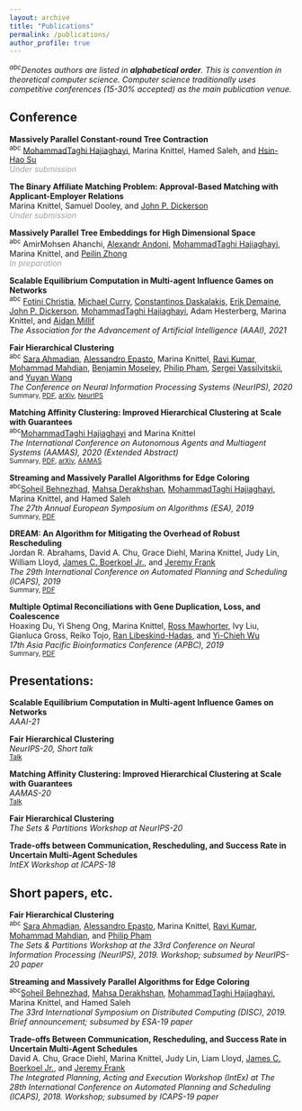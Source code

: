 ```yaml
---
layout: archive
title: "Publications"
permalink: /publications/
author_profile: true
---
```

*<sup>abc</sup>Denotes authors are listed in **alphabetical order**. This is convention in theoretical computer science.
Computer science traditionally uses competitive conferences (15-30% accepted) as the main publication venue.*

## Conference
**Massively Parallel Constant-round Tree Contraction**<br/>
<sup>abc</sup> [MohammadTaghi Hajiaghayi](https://www.cs.umd.edu/~hajiagha/), Marina Knittel, Hamed Saleh, and [Hsin-Hao Su](https://sites.google.com/site/distributedhsinhao/)<br/>
<span style="color:#A0A0A0">*Under submission*</span>

**The Binary Affiliate Matching Problem: Approval-Based Matching with Applicant-Employer Relations**<br/>
Marina Knittel, Samuel Dooley, and [John P. Dickerson](http://jpdickerson.com/)<br/>
<span style="color:#A0A0A0">*Under submission*</span> 

**Massively Parallel Tree Embeddings for High Dimensional Space**<br/>
<sup>abc</sup> AmirMohsen Ahanchi, [Alexandr Andoni](http://www.cs.columbia.edu/~andoni/), [MohammadTaghi Hajiaghayi](https://www.cs.umd.edu/~hajiagha/), Marina Knittel, and [Peilin Zhong](http://www.cs.columbia.edu/~peilin/)<br/>
<span style="color:#A0A0A0">*In preparation*</span> 


**Scalable Equilibrium Computation in Multi-agent Influence Games on Networks**<br/>
<sup>abc</sup> [Fotini Christia](http://fotini.mit.edu/), [Michael Curry](http://www.cs.umd.edu/~curry/), [Constantinos Daskalakis](http://people.csail.mit.edu/costis/), [Erik Demaine](http://erikdemaine.org/), [John P. Dickerson](http://jpdickerson.com/), [MohammadTaghi Hajiaghayi](https://www.cs.umd.edu/~hajiagha/), Adam Hesterberg, Marina Knittel, and [Aidan Millif](https://www.aidanmilliff.com/)<br/>
*The Association for the Advancement of Artificial Intelligence (AAAI), 2021*<br/>
<span style="font-size:0px;line-height:0px;" ><a class="sumToggle" style="margin=0"><small>Summary</small></a>, <small>[PDF](https://mknittel.github.io/files/Christia_et_al_AAAI_2021.pdf)</small>
<div class="summary" style="margin=0"></div></span>
<script>
    document .querySelector(".sumToggle") .addEventListener("click", toggleText);
    function toggleText() {
        var x = document.querySelector(".summary");
        if (x.innerHTML === "") {
            x.innerHTML = "<small>Testinggg</small>";
        } else {
            x.innerHTML = "";
        }
    }
</script>

**Fair Hierarchical Clustering**<br/>
<sup>abc</sup> [Sara Ahmadian](https://research.google/people/106920/), [Alessandro Epasto](https://epasto.org/), Marina Knittel, [Ravi Kumar](https://sites.google.com/site/ravik53/), [Mohammad Mahdian](https://research.google/people/MohammadMahdian/), [Benjamin Moseley](http://www.andrew.cmu.edu/user/moseleyb/), [Philip Pham](https://research.google/people/PhilipPham/), [Sergei Vassilvitskii](http://theory.stanford.edu/~sergei/), and [Yuyan Wang](wang-yuyan.github.io)<br/>
*The Conference on Neural Information Processing Systems (NeurIPS), 2020*<br/>
<small>Summary, [PDF](https://mknittel.github.io/files/Ahmadian_et_al_NeurIPS_2020.pdf), [arXiv](https://arxiv.org/abs/2006.10221), [NeurIPS](https://neurips.cc/virtual/2020/protected/poster_f10f2da9a238b746d2bac55759915f0d.html)</small>

**Matching Affinity Clustering: Improved Hierarchical Clustering at Scale with Guarantees**<br/>
<sup>abc</sup>[MohammadTaghi Hajiaghayi](https://www.cs.umd.edu/~hajiagha/) and Marina Knittel<br/>
*The International Conference on Autonomous Agents and Multiagent Systems (AAMAS), 2020 (Extended Abstract)*<br/>
<small>Summary, [PDF](https://mknittel.github.io/files/Hajiaghayi_and_Knittel_AAMAS_2020.pdf), [arXiv](https://arxiv.org/abs/2101.04818), [AAMAS](http://www.ifaamas.org/Proceedings/aamas2020/pdfs/p1864.pdf)</small>

**Streaming and Massively Parallel Algorithms for Edge Coloring**<br/>
<sup>abc</sup>[Soheil Behnezhad](http://behnezhad.com/), [Mahsa Derakhshan](http://cs.umd.edu/~mahsa/), [MohammadTaghi Hajiaghayi](https://www.cs.umd.edu/~hajiagha/), Marina Knittel, and Hamed Saleh<br/>
*The 27th Annual European Symposium on Algorithms (ESA), 2019*<br/>
<small>Summary, [PDF](https://mknittel.github.io/files/behnezhad_et_al_ESA_2019.pdf)</small>

**DREAM: An Algorithm for Mitigating the Overhead of Robust Rescheduling**<br/>
Jordan R. Abrahams, David A. Chu, Grace Diehl, Marina Knittel, Judy Lin, William Lloyd, [James C. Boerkoel Jr.](https://www.cs.hmc.edu/~boerkoel/), and [Jeremy Frank](https://ti.arc.nasa.gov/profile/frank/)<br/>
*The 29th International Conference on Automated Planning and Scheduling (ICAPS), 2019*<br/>
<small>Summary, [PDF](https://mknittel.github.io/files/Abrahams_et_al_ICAPS_2019.pdf.pdf)</small>

**Multiple Optimal Reconciliations with Gene Duplication,  Loss,  and  Coalescence**<br/>
Hoaxing  Du,  Yi  Sheng  Ong,  Marina  Knittel,  [Ross  Mawhorter](https://users.soe.ucsc.edu/~rmawhort/),  Ivy  Liu,  Gianluca  Gross,  Reiko Tojo, [Ran Libeskind-Hadas](https://www.cs.hmc.edu/~hadas/), and [Yi-Chieh Wu](https://www.cs.hmc.edu/~yjw/)<br/>
*17th Asia Pacific Bioinformatics Conference (APBC), 2019*<br/>
<small>Summary, [PDF](https://mknittel.github.io/files/Abrahams_et_al_ICAPS_2019.pdf.pdf)</small>

## Presentations:
**Scalable Equilibrium Computation in Multi-agent Influence Games on Networks**<br/>
*AAAI-21*

**Fair Hierarchical Clustering**<br/>
*NeurIPS-20, Short talk*<br/>
<small>[Talk](https://neurips.cc/virtual/2020/protected/poster_f10f2da9a238b746d2bac55759915f0d.html)</small>

**Matching Affinity Clustering: Improved Hierarchical Clustering at Scale with Guarantees** <br/>
*AAMAS-20*<br/>
<small>[Talk](https://neurips.cc/virtual/2020/protected/poster_f10f2da9a238b746d2bac55759915f0d.html)</small>

**Fair Hierarchical Clustering**<br/>
*The Sets & Partitions Workshop at NeurIPS-20*

**Trade-offs between Communication, Rescheduling, and Success Rate in Uncertain Multi-Agent Schedules**<br/>
*IntEX Workshop at ICAPS-18*

## Short papers, etc.
**Fair Hierarchical Clustering**<br/>
<sup>abc</sup> [Sara Ahmadian](https://research.google/people/106920/), [Alessandro Epasto](https://epasto.org/), Marina Knittel, [Ravi Kumar](https://sites.google.com/site/ravik53/), [Mohammad Mahdian](https://research.google/people/MohammadMahdian/), and [Philip Pham](https://research.google/people/PhilipPham/)<br/>
*The Sets & Partitions Workshop at the 33rd Conference on Neural Information Processing (NeurIPS), 2019. Workshop; subsumed by NeurIPS-20 paper* 

**Streaming and Massively Parallel Algorithms for Edge Coloring**<br/>
<sup>abc</sup>[Soheil Behnezhad](http://behnezhad.com/), [Mahsa Derakhshan](http://cs.umd.edu/~mahsa/), [MohammadTaghi Hajiaghayi](https://www.cs.umd.edu/~hajiagha/), Marina Knittel, and Hamed Saleh<br/>
*The 33rd International Symposium on Distributed Computing (DISC), 2019. Brief announcement; subsumed by ESA-19 paper*

**Trade-offs Between Communication, Rescheduling, and Success Rate in Uncertain Multi-Agent Schedules**<br/>
David A. Chu, Grace Diehl, Marina Knittel, Judy Lin, Liam Lloyd, [James C. Boerkoel Jr.](https://www.cs.hmc.edu/~boerkoel/), and [Jeremy Frank](https://ti.arc.nasa.gov/profile/frank/)<br/>
*The Integrated Planning, Acting and Execution Workshop (IntEx) at The 28th International Conference on Automated Planning and Scheduling (ICAPS), 2018. Workshop; subsumed by ICAPS-19 paper*
